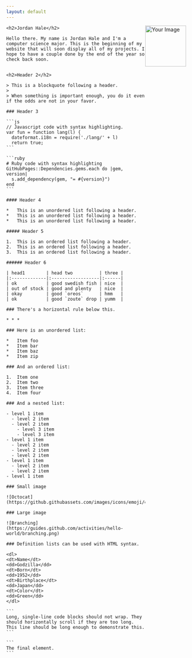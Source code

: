 ```yaml
---
layout: default
---
```

<!DOCTYPE html>
<html>
<head>
    <style>
        /* CSS to position the image on the far right */
        .image-container {
            float: right;
            margin-right: 20px; /* Add some space between the image and content */
        }
        /* CSS to make the image smaller */
        .image-container img {
            width: 110px; /* Adjust the width to your preferred size */
        }
    </style>
</head>
<body>
    <div class="image-container">
        <img src="https://i.pinimg.com/564x/2d/5d/6a/2d5d6a42cfb461030bb0bbfb5fc197ba.jpg" alt="Your Image">
    </div>

    <h2>Jordan Hale</h2>

    Hello there. My name is Jordan Hale and I'm a computer science major. This is the beginning of my website that will soon display all of my projects. I hope to have a couple done by the end of the year so check back soon.


    <h2>Header 2</h2>

    > This is a blockquote following a header.
    >
    > When something is important enough, you do it even if the odds are not in your favor.

    ### Header 3

    ```js
    // Javascript code with syntax highlighting.
    var fun = function lang(l) {
      dateformat.i18n = require('./lang/' + l)
      return true;
    ```
    
    ```ruby
    # Ruby code with syntax highlighting
    GitHubPages::Dependencies.gems.each do |gem, version|
      s.add_dependency(gem, "= #{version}")
    end
    ```

    #### Header 4

    *   This is an unordered list following a header.
    *   This is an unordered list following a header.
    *   This is an unordered list following a header.

    ##### Header 5

    1.  This is an ordered list following a header.
    2.  This is an ordered list following a header.
    3.  This is an ordered list following a header.

    ###### Header 6

    | head1        | head two          | three |
    |:-------------|:------------------|:------|
    | ok           | good swedish fish | nice  |
    | out of stock | good and plenty   | nice  |
    | okay         | good `oreos`      | hmm   |
    | ok           | good `zoute` drop | yumm  |

    ### There's a horizontal rule below this.

    * * *

    ### Here is an unordered list:

    *   Item foo
    *   Item bar
    *   Item baz
    *   Item zip

    ### And an ordered list:

    1.  Item one
    2.  Item two
    3.  Item three
    4.  Item four

    ### And a nested list:

    - level 1 item
      - level 2 item
      - level 2 item
        - level 3 item
        - level 3 item
    - level 1 item
      - level 2 item
      - level 2 item
      - level 2 item
    - level 1 item
      - level 2 item
      - level 2 item
    - level 1 item

    ### Small image

    ![Octocat](https://github.githubassets.com/images/icons/emoji/octocat.png)

    ### Large image

    ![Branching](https://guides.github.com/activities/hello-world/branching.png)

    ### Definition lists can be used with HTML syntax.

    <dl>
    <dt>Name</dt>
    <dd>Godzilla</dd>
    <dt>Born</dt>
    <dd>1952</dd>
    <dt>Birthplace</dt>
    <dd>Japan</dd>
    <dt>Color</dt>
    <dd>Green</dd>
    </dl>

    ```
    Long, single-line code blocks should not wrap. They should horizontally scroll if they are too long. This line should be long enough to demonstrate this.
    ```

    ```
    The final element.
    ```

</body>
</html>
